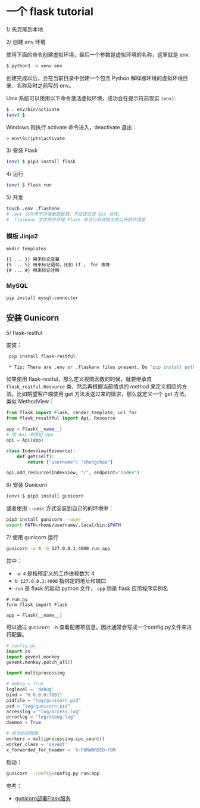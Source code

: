 # 一个 flask tutorial

1/ 先克隆到本地

2/ 创建 env 环境

使用下面的命令创建虚拟环境，最后一个参数是虚拟环境的名称，这里就是 env.

```bash
$ python3 -m venv env

```

创建完成以后，会在当前目录中创建一个包含 Python 解释器环境的虚拟环境目录，名称及时之前写的 env。

Unix 系统可以使用以下命令激活虚拟环境，成功会在提示符前现实 `(env)`:

```bash
$ . env/bin/activate
(env) $
```

Windows 则执行 activate 命令进入，deactivate 退出：

```bat
> env\Scripts\activate

```

3/ 安装 Flask

```bash
(env) $ pip3 install flask
```

4/ 运行

```bash
(env) $ flask run
```


5/ 开发

```bash
touch .env .flashenv
# .env 文件用于存储敏感数据，不应提交进 Git 仓库。
# .flaskenv 文件用于存储 Flask 命令行系统相关的公开的环境变
```
### 模板 Jinja2

`mkdir templates`


```html
{{ ... }} 用来标记变量
{% ... %} 用来标记语句，比如 if ， for 等等
{# ... #} 用来标记注释

```

### MySQL

```bash
pip install mysql-connector

```

## 安装 Gunicorn


5/ flask-restful

安装：

```bash
 pip install flask-restful
```

```sh
 * Tip: There are .env or .flaskenv files present. Do "pip install python-dotenv" to use them.
```
如果使用 flask-restful，那么定义视图函数的时候，就要继承自 `flask_restful.Resource` 类，然后再根据当前情求的 method 来定义相应的方法。比如期望客户端使用 get 方法发送过来的情求，那么就定义一个 get 方法。类似 MethodView：

```python
from flask import Flask, render_template, url_for
from flask_resultful import Api, Resource

app = Flask(__name__)
# 用 Api 来绑定 app
api = Api(app)

class IndexView(Resource):
    def get(self):
        return {"username": "chengchao"}

api.add_resource(IndexView, "/", endpoint="index")

```

6/ 安装 Gunicorn

```bash
(env) $ pip3 install gunicorn
```

或者使用 `--uesr` 方式安装到自己的的环境中：

```bash
pip3 install gunicorn --user
export PATH=/home/username/.local/bin:$PATH

```

7/ 使用 gunicorn 运行

```bash
gunicorn -w 4 -b 127.0.0.1:4000 run:app
```

其中：

- `-w 4` 是指预定义的工作进程数为 4
- `b 127.0.0.1:4000` 指绑定的地址和端口
- `run` 是 flask 的启动 python 文件， `app` 则是 flask 应用程序实例名

```python3
# run.py
form flask import Flask

app = Flask(__name__)
```

可以通过 `gunicorn -h` 查看配置项信息。因此通常会写成一个config.py文件来进行配置。

```python
# config.py
import os
import gevent.monkey
gevent.monkey.patch_all()

import multiprocessing

# debug = True
loglevel = 'debug'
bind = "0.0.0.0:7001"
pidfile = "log/gunicorn.pid"
pid = "log/gunicorn.pid"
accesslog = "log/access.log"
errorlog = "log/debug.log"
daemon = True

# 启动的进程数
workers = multiprocessing.cpu_count()
worker_class = 'gevent'
x_forwarded_for_header = 'X-FORWARDED-FOR'

```

启动：

```bash
gunicorn --config=config.py run:app
```

参考：

- [gunicorn部署Flask服务](https://www.jianshu.com/p/fecf15ad0c9a)
